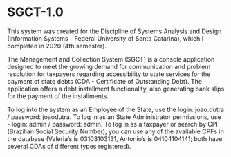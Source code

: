 # SGCT-1.0

This system was created for the Discipline of Systems Analysis and Design (Information Systems - Federal University of Santa Catarina), which I completed in 2020 (4th semester).

The Management and Collection System (SGCT) is a console application designed to meet the growing demand for communication and problem resolution for taxpayers regarding accessibility to state services for the payment of state debts (CDA - Certificate of Outstanding Debt). The application offers a debt installment functionality, also generating bank slips for the payment of the installments.

To log into the system as an Employee of the State, use the login: joao.dutra / password: joaodutra.
To log in as an State Administrator permissions, use - login: admin / password: admin.
To log in as a taxpayer or search by CPF (Brazilian Social Security Number), you can use any of the available CPFs in the database (Valeria’s is 03103103131, Antonio’s is 04104104141; both have several CDAs of different types registered).

